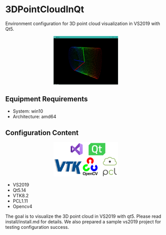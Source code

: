 # 3DPointCloudInQt
Environment configuration for 3D point cloud visualization in VS2019 with Qt5.

<div align=center><img width=40% height=40% src="docs/example.png" alt="visualization example"/></div>

## Equipment Requirements
- System: win10
- Architecture: amd64

## Configuration Content

<div align=center><img width=40% height=40% src="docs/logo.png" alt="configuration content"/></div>

- VS2019
- Qt5.14
- VTK8.2
- PCL1.11
- Opencv4

The goal is to visualize the 3D point cloud in VS2019 with qt5. Please read install/install.md for details. We also prepared a sample vs2019 project for testing configuration success.
